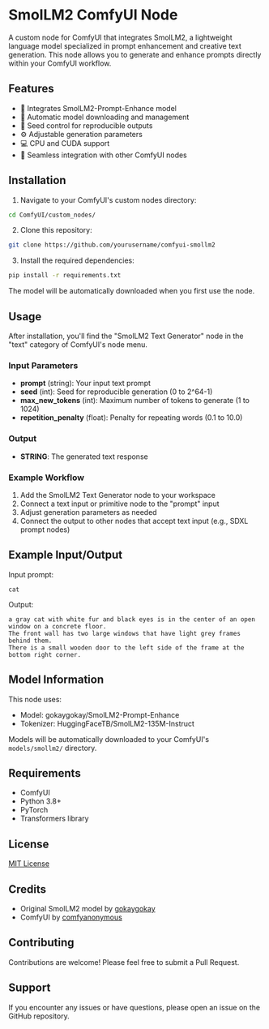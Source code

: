 # SmolLM2 ComfyUI Node

A custom node for ComfyUI that integrates SmolLM2, a lightweight language model specialized in prompt enhancement and creative text generation. This node allows you to generate and enhance prompts directly within your ComfyUI workflow.

## Features

- 🤖 Integrates SmolLM2-Prompt-Enhance model
- 🎯 Automatic model downloading and management
- 🎲 Seed control for reproducible outputs
- ⚙️ Adjustable generation parameters
- 💻 CPU and CUDA support
- 🔄 Seamless integration with other ComfyUI nodes

## Installation

1. Navigate to your ComfyUI's custom nodes directory:
```bash
cd ComfyUI/custom_nodes/
```

2. Clone this repository:
```bash
git clone https://github.com/yourusername/comfyui-smollm2
```

3. Install the required dependencies:
```bash
pip install -r requirements.txt
```

The model will be automatically downloaded when you first use the node.

## Usage

After installation, you'll find the "SmolLM2 Text Generator" node in the "text" category of ComfyUI's node menu.

### Input Parameters

- **prompt** (string): Your input text prompt
- **seed** (int): Seed for reproducible generation (0 to 2^64-1)
- **max_new_tokens** (int): Maximum number of tokens to generate (1 to 1024)
- **repetition_penalty** (float): Penalty for repeating words (0.1 to 10.0)

### Output

- **STRING**: The generated text response

### Example Workflow

1. Add the SmolLM2 Text Generator node to your workspace
2. Connect a text input or primitive node to the "prompt" input
3. Adjust generation parameters as needed
4. Connect the output to other nodes that accept text input (e.g., SDXL prompt nodes)

## Example Input/Output

Input prompt:
```
cat
```

Output:
```
a gray cat with white fur and black eyes is in the center of an open window on a concrete floor. 
The front wall has two large windows that have light grey frames behind them. 
There is a small wooden door to the left side of the frame at the bottom right corner.
```

## Model Information

This node uses:
- Model: gokaygokay/SmolLM2-Prompt-Enhance
- Tokenizer: HuggingFaceTB/SmolLM2-135M-Instruct

Models will be automatically downloaded to your ComfyUI's `models/smollm2/` directory.

## Requirements

- ComfyUI
- Python 3.8+
- PyTorch
- Transformers library

## License

[MIT License](LICENSE)

## Credits

- Original SmolLM2 model by [gokaygokay](https://huggingface.co/gokaygokay)
- ComfyUI by [comfyanonymous](https://github.com/comfyanonymous/ComfyUI)

## Contributing

Contributions are welcome! Please feel free to submit a Pull Request.

## Support

If you encounter any issues or have questions, please open an issue on the GitHub repository.
